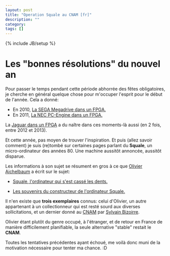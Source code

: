 ```yaml
---
layout: post
title: "Operation Squale au CNAM [fr]"
description: ""
category:
tags: []
---
```

{% include JB/setup %}
# Les "bonnes résolutions" du nouvel an
Pour passer le temps pendant cette période abhorrée des fêtes obligatoires, je cherche en général quelque chose pour m'occuper l'esprit pour le début de l'année. Cela a donné:

- En 2010, [La SEGA Megadrive dans un FPGA.](https://github.com/Torlus/fpgagen)
- En 2011, [La NEC PC-Engine dans un FPGA.](https://github.com/Torlus/FPGAPCE)

La [Jaguar dans un FPGA](https://github.com/Torlus/JagNetlists) a du naître dans ces moments-là aussi (en 2 fois, entre 2012 et 2013).

Et cette année, pas moyen de trouver l'inspiration. Et puis (allez savoir comment) je suis (re)tombé sur certaines pages parlant du **Squale**, un micro-ordinateur des années 80. Une machine aussitôt annoncée, aussitôt disparue.

Les informations à son sujet se résument en gros à ce que [Olivier Aichelbaum](http://www.acbm.com/) a écrit sur le sujet:

- [Squale, l'ordinateur qui s'est cassé les dents.](http://www.acbm.com/olivier-aichelbaum/musee/squale/)

- [Les souvenirs du constructeur de l'ordinateur Squale.](http://www.acbm.com/inedits/squale-apollo-7.html)

Il n'en existe que **trois exemplaires** connus: celui d'Olivier, un autre appartenant à un collectionneur qui est resté sourd aux diverses sollicitations, et un dernier donné au [CNAM](http://www.arts-et-metiers.net/) par [Sylvain Bizoirre](http://www.espace-turing.fr/Interview-Acquisition-par-le-CNAM.html).

Olivier étant plutôt du genre occupé, à l'étranger, et de retour en France de manière difficilement planifiable, la seule alternative "stable" restait le **CNAM**.

Toutes les tentatives précédentes ayant échoué, me voilà donc muni de la motivation nécessaire pour tenter ma chance. :D
